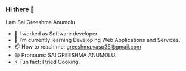 ### Hi there 👋

I am Sai Greeshma Anumolu
- 🔭 I worked as Software developer.
- 🌱 I’m currently learning  Developing Web Applications and Services.
- 📫 How to reach me: greeshma.yasp35@gmail.com
- 😄 Pronouns: SAI GREESHMA ANUMOLU.
- ⚡ Fun fact: I tried Cooking.
<!--
**SaiGreeshmaAnumolu/SaiGreeshmaAnumolu** is a ✨ _special_ ✨ repository because its `README.md` (this file) appears on your GitHub profile.

-->
